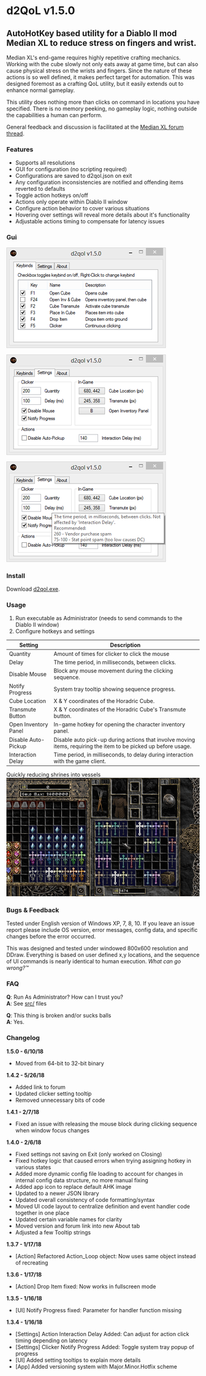 # d2QoL v1.5.0
## AutoHotKey based utility for a Diablo II mod Median XL to reduce stress on fingers and wrist.

Median XL's end-game requires highly repetitive crafting mechanics. Working with the cube slowly not only eats away at game time, but can also cause physical stress on the wrists and fingers. Since the nature of these actions is so well defined, it makes perfect target for automation. This was designed foremost as a crafting QoL utility, but it easily extends out to enhance normal gameplay.

This utility does nothing more than clicks on command in locations you have specified. There is no memory peeking, no gameplay logic, nothing outside the capabilities a human can perform.

General feedback and discussion is facilitated at the [Median XL forum thread](https://forum.median-xl.com/viewtopic.php?f=4&t=3302).

### Features
* Supports all resolutions
* GUI for configuration (no scripting required)
* Configurations are saved to d2qol.json on exit
* Any configuration inconsistencies are notified and offending items reverted to defaults
* Toggle action hotkeys on/off
* Actions only operate within Diablo II window
* Configure action behavior to cover various situations
* Hovering over settings will reveal more details about it's functionality
* Adjustable actions timing to compensate for latency issues


### Gui
!["Keybinds UI screenshot"](media/d2qol_keybinds.png)

!["Settings UI screenshot"](media/d2qol_settings.png)

!["Settings UI screenshot with Tooltip"](media/d2qol_settingstooltip.png)

### Install
Download [d2qol.exe](build/d2qol.exe).

### Usage
1. Run executable as Administrator (needs to send commands to the Diablo II window)
2. Configure hotkeys and settings

Setting | Description
--- | ---
Quantity | Amount of times for clicker to click the mouse
Delay | The time period, in milliseconds, between clicks.
Disable Mouse | Block any mouse movement during the clicking sequence.
Notify Progress | System tray tooltip showing sequence progress.
Cube Location | X & Y coordinates of the Horadric Cube.
Transmute Button | X & Y coordinates of the Horadric Cube's Transmute button.
Open Inventory Panel | In-game hotkey for opening the character inventory panel.
Disable Auto-Pickup | Disable auto pick-up during actions that involve moving items, requiring the item to be picked up before usage.
Interaction Delay | Time period, in milliseconds, to delay during interaction with the game client.

Quickly reducing shrines into vessels
![Reducing shrines into vessel](media/d2qol_shrines.gif)

### Bugs & Feedback
Tested under English version of Windows XP, 7, 8, 10. If you leave an issue report please include OS version, error messages, config data, and specific changes before the error occurred.

This was designed and tested under windowed 800x600 resolution and DDraw. Everything is based on user defined x,y locations, and the sequence of UI commands is nearly identical to human execution. *What can go wrong?™*

### FAQ
**Q**: Run As Administrator? How can I trust you?  
**A**: See [src/](src/) files

**Q**: This thing is broken and/or sucks balls  
**A**: Yes.


### Changelog
**1.5.0 - 6/10/18**
* Moved from 64-bit to 32-bit binary

**1.4.2 - 5/26/18**
* Added link to forum
* Updated clicker setting tooltip
* Removed unnecessary bits of code

**1.4.1 - 2/7/18**  
* Fixed an issue with releasing the mouse block during clicking sequence when window focus changes

**1.4.0 - 2/6/18**  
* Fixed settings not saving on Exit (only worked on Closing)
* Fixed hotkey logic that caused errors when trying assigning hotkey in various states
* Added more dynamic config file loading to account for changes in internal config data structure, no more manual fixing
* Added app icon to replace default AHK image
* Updated to a newer JSON library
* Updated overall consistency of code formatting/syntax
* Moved UI code layout to centralize definition and event handler code together in one place
* Updated certain variable names for clarity
* Moved version and forum link into new About tab
* Adjusted a few Tooltip strings

**1.3.7 - 1/17/18**  
* [Action] Refactored Action_Loop object: Now uses same object instead of recreating

**1.3.6 - 1/17/18**  
* [Action] Drop Item fixed: Now works in fullscreen mode

**1.3.5 - 1/16/18**  
* [UI] Notify Progress fixed: Parameter for handler function missing

**1.3.4 - 1/16/18**  
* [Settings] Action Interaction Delay Added: Can adjust for action click timing depending on latency
* [Settings] Clicker Notify Progress Added: Toggle system tray popup of progress
* [UI] Added setting tooltips to explain more details
* [App] Added versioning system with Major.Minor.Hotfix scheme
